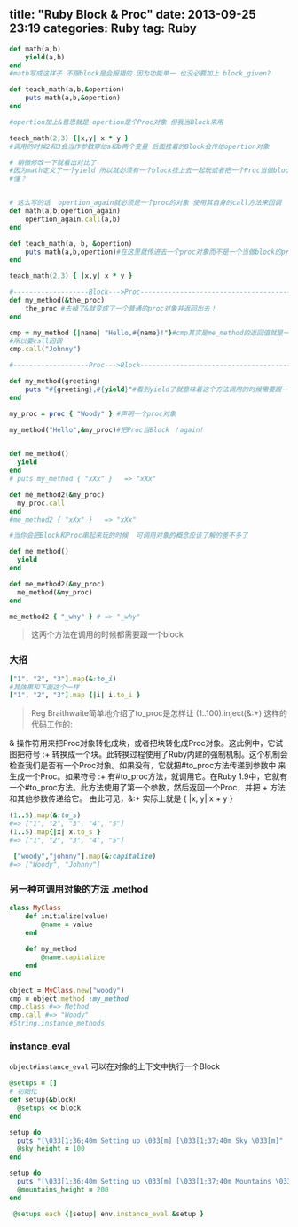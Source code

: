 title: "Ruby Block & Proc"
date: 2013-09-25 23:19
categories: Ruby
tag: Ruby
---



``` ruby
def math(a,b)
    yield(a,b)
end
#math写成这样子 不跟block是会报错的 因为功能单一 也没必要加上 block_given?

def teach_math(a,b,&opertion)
    puts math(a,b,&opertion)
end

#opertion加上&意思就是 opertion是个Proc对象 但我当Block来用

teach_math(2,3) {|x,y| x * y } 
#调用的时候2和3会当作参数穿给a和b两个变量 后面挂着的Block会传给opertion对象
```

<!-- more -->

``` ruby
# 稍微修改一下就看出对比了
#因为math定义了一个yield 所以就必须有一个block挂上去一起玩或者把一个Proc当做block来挂着玩
#懂？


# 这么写的话  opertion_again就必须是一个proc的对象 使用其自身的call方法来回调
def math(a,b,opertion_again)
    opertion_again.call(a,b)
end

def teach_math(a, b, &opertion)
    puts math(a,b,opertion)#在这里就传进去一个proc对象而不是一个当做block的proc
end

teach_math(2,3) { |x,y| x * y } 

#-------------------Block--->Proc-------------------------------------- 
def my_method(&the_proc)
    the_proc #去掉了&就变成了一个普通的proc对象并返回出去！
end

cmp = my_method {|name| "Hello,#{name}!"}#cmp其实是me_method的返回值就是一个proc对象
#所以要call回调
cmp.call("Johnny")

#-------------------Proc--->Block-------------------------------------- 

def my_method(greeting)
    puts "#{greeting},#{yield}"#看到yield了就意味着这个方法调用的时候需要跟一个block
end

my_proc = proc { "Woody" } #声明一个proc对象

my_method("Hello",&my_proc)#把Proc当Block ！again!
    
```

``` ruby
def me_method()
  yield
end
# puts my_method { "xXx" }   => "xXx"

def me_method2(&my_proc)
  my_proc.call
end
#me_method2 { "xXx" }   => "xXx"

#当你会把Block和Proc串起来玩的时候  可调用对象的概念应该了解的差不多了

def me_method()
  yield
end

def me_method2(&my_proc)
  me_method(&my_proc)
end

me_method2 { "_why" } # => "_why"
```

> 这两个方法在调用的时候都需要跟一个block

### 大招

``` ruby 
["1", "2", "3"].map(&:to_i)
#其效果和下面这个一样
["1", "2", "3"].map {|i| i.to_i }
```
> Reg Braithwaite简单地介绍了to_proc是怎样让 (1..100).inject(&:+) 这样的代码工作的:


& 操作符用来把Proc对象转化成块，或者把块转化成Proc对象。这此例中，它试图把符号 :+ 转换成一个块。此转换过程使用了Ruby内建的强制机制。这个机制会检查我们是否有一个Proc对象。如果没有，它就把#to_proc方法传递到参数中 来生成一个Proc。如果符号 :+ 有#to_proc方法，就调用它。在Ruby 1.9中，它就有一个#to_proc方法。此方法使用了第一个参数，然后返回一个Proc，并把 + 方法和其他参数传递给它。
由此可见，&:+ 实际上就是 { |x, y| x + y }


``` ruby 
(1..5).map(&:to_s) 
#=> ["1", "2", "3", "4", "5"]
(1..5).map{|x| x.to_s }
#=> ["1", "2", "3", "4", "5"]

 ["woody","johnny"].map(&:capitalize) 
#=> ["Woody", "Johnny"]
```

### 另一种可调用对象的方法  .method

``` ruby 
class MyClass
    def initialize(value)
        @name = value
    end
    
    def my_method
        @name.capitalize
    end
end
    
object = MyClass.new("woody")
cmp = object.method :my_method
cmp.class #=> Method
cmp.call #=> "Woody"
#String.instance_methods
```

### instance_eval 
`object#instance_eval` 可以在对象的上下文中执行一个Block

``` ruby
@setups = []
# 初始化
def setup(&block)
  @setups << block
end

setup do
  puts "[\033[1;36;40m Setting up \033[m] [\033[1;37;40m Sky \033[m]"
  @sky_height = 100
end

setup do
  puts "[\033[1;36;40m Setting up \033[m] [\033[1;37;40m Mountains \033[m]"
  @mountains_height = 200
end

 @setups.each {|setup| env.instance_eval &setup }
```


